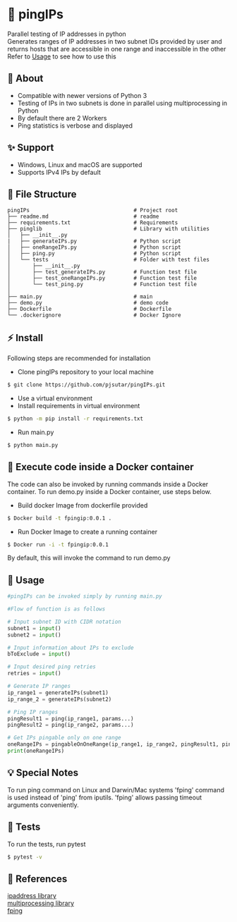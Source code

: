 # :rocket: pingIPs
Parallel testing of IP addresses in python  
Generates ranges of IP addresses in two subnet IDs provided by user and returns hosts that are accessible in one range and inaccessible in the other  
Refer to [Usage](#memo-usage) to see how to use this

## :tada: About
- Compatible with newer versions of Python 3
- Testing of IPs in two subnets is done in parallel using multiprocessing in Python
- By default there are 2 Workers
- Ping statistics is verbose and displayed

## :sparkles: Support
- Windows, Linux and macOS are supported
- Supports IPv4 IPs by default

## :file_folder: File Structure

    pingIPs                                 # Project root
    ├── readme.md                           # readme
    ├── requirements.txt                    # Requirements
    ├── pinglib                             # Library with utilities
    │   ├── __init__.py            
    |   ├── generateIPs.py                  # Python script
    │   ├── oneRangeIPs.py                  # Python script
    │   ├── ping.py                         # Python script
    │   └── tests                           # Folder with test files
    │       ├── __init__.py                 
    │       ├── test_generateIPs.py         # Function test file
    │       ├── test_oneRangeIPs.py         # Function test file
    │       └── test_ping.py                # Function test file
    │
    ├── main.py                             # main
    ├── demo.py                             # demo code
    ├── Dockerfile                          # Dockerfile
    └── .dockerignore                       # Docker Ignore

## :zap: Install
Following steps are recommended for installation

- Clone pingIPs repository to your local machine
```bash
$ git clone https://github.com/pjsutar/pingIPs.git
```
- Use a virtual environment
- Install requirements in virtual environment
```bash
$ python -m pip install -r requirements.txt
```
- Run main.py
```bash
$ python main.py
```

## :ship: Execute code inside a Docker container
The code can also be invoked by running commands inside 
a Docker container. To run demo.py inside a Docker container, 
use steps below.
- Build docker Image from dockerfile provided
```bash
$ Docker build -t fpingip:0.0.1 .
```
- Run Docker Image to create a running container
```bash
$ Docker run -i -t fpingip:0.0.1
```
By default, this will invoke the command to run demo.py

## :memo: Usage

```python
#pingIPs can be invoked simply by running main.py

#Flow of function is as follows

# Input subnet ID with CIDR notation
subnet1 = input()
subnet2 = input()

# Input information about IPs to exclude
bToExclude = input()

# Input desired ping retries
retries = input()

# Generate IP ranges
ip_range1 = generateIPs(subnet1)
ip_range_2 = generateIPs(subnet2)

# Ping IP ranges
pingResult1 = ping(ip_range1, params...)
pingResult2 = ping(ip_range2, params...)

# Get IPs pingable only on one range
oneRangeIPs = pingableOnOneRange(ip_range1, ip_range2, pingResult1, pingResult2)
print(oneRangeIPs)
```

## :bulb: Special Notes
To run ping command on Linux and Darwin/Mac systems 'fping' command is used 
instead of 'ping' from iputils. 'fping' allows passing timeout arguments conveniently.

## :rotating_light: Tests
To run the tests, run pytest

```bash
$ pytest -v
```

## :scroll: References

[ipaddress library](https://docs.python.org/3/library/ipaddress.html)  
[multiprocessing library](https://docs.python.org/3/library/multiprocessing.html)  
[fping](https://fping.org/fping.1.html)
